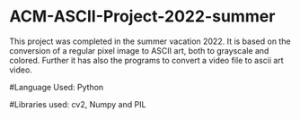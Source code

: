 # ACM-ASCII-Project-2022-summer 
This project was completed in the summer vacation 2022. It is based on the conversion of a regular pixel image to ASCII art, both to grayscale and colored.
Further it has also the programs to convert a video file to ascii art video.

#Language Used: 
Python

#Libraries used: 
cv2, Numpy and PIL 

